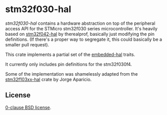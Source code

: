 stm32f030-hal
=============

_stm32f030-hal_ contains a hardware abstraction on top of the peripheral access
API for the STMicro stm32f030 series microcontroller. It's heavily based on
[stm32f042-hal][] by therealprof, basically just modifying the pin definitions. (If there's a proper way
to segregate it, this could basically be a smaller pull request).

This crate implements a partial set of the [embedded-hal][] traits.

It currently only includes pin definitions for the stm32f030f4.

Some of the implementation was shamelessly adapted from the [stm32f103xx-hal][]
crate by Jorge Aparicio.

[stm32f042-hal]: https://github.com/therealprof/stm32f042-hal.git
[stm32f103xx-hal]: https://github.com/japaric/stm32f103xx-hal
[embedded-hal]: https://github.com/japaric/embedded-hal.git
[nucleo-f042k6]: https://os.mbed.com/platforms/ST-Nucleo-F042K6/

License
-------

[0-clause BSD license](LICENSE-0BSD.txt).
